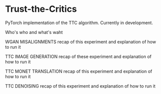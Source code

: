 # Trust-the-Critics
PyTorch implementation of the TTC algorithm. Currently in development.

Who's who and what's waht

WGAN MISALIGNMENTS
recap of this experiment and explanation of how to run it




TTC IMAGE GENERATION 
recap of these experiment and explanation of how to run it





TTC MONET TRANSLATION 
recap of this experiment and explanation of how to run it





TTC DENOISING
recap of this experiment and explanation of how to run it



